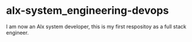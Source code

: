 # alx-system_engineering-devops
I am now an Alx system developer, this is my first respositoy as a full stack engineer.
